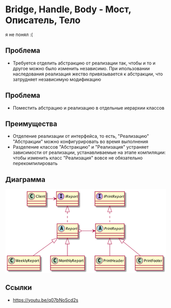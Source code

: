 # Bridge, Handle, Body - Мост, Описатель, Тело

я не понял :(

## Проблема

* Требуется отделить абстракцию от реализации так, чтобы и то и другое можно было изменить
    независимо. При ипользовании наследования реализация жество привязывается к абстракции,
    что затрудняет независимую модификацию

## Проблема

* Поместить абстрацию и реализацию в отдельные иерархии классов

## Преимущества

* Отделение реализации от интерфейса, то есть, "Реализацию" "Абстракции" можно конфигурировать
    во время выполнения
* Разделение классов "Абстракцию" и "Реализация" устраняет зависимости от реализации,
    устанавливаемые на этапе компиляции: чтобы изменить класс "Реализация" вовсе не обязательно
    перекомпилировать
    
## Диаграмма

![Bridge](uml.png)

## Ссылки

* https://youtu.be/q07bNoScd2s